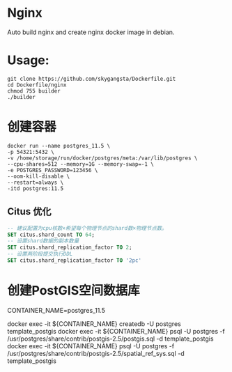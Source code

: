 Nginx
=====

Auto build nginx and create nginx docker image in debian.

# Usage:
```shell
git clone https://github.com/skygangsta/Dockerfile.git
cd Dockerfile/nginx
chmod 755 builder
./builder
```

# 创建容器
```shell
docker run --name postgres_11.5 \
-p 54321:5432 \
-v /home/storage/run/docker/postgres/meta:/var/lib/postgres \
--cpu-shares=512 --memory=1G --memory-swap=-1 \
-e POSTGRES_PASSWORD=123456 \
--oom-kill-disable \
--restart=always \
-itd postgres:11.5
```

## Citus 优化

```sql
-- 建议配置为cpu核数×希望每个物理节点的shard数×物理节点数。
SET citus.shard_count TO 64;
-- 设置shard数据的副本数量
SET citus.shard_replication_factor TO 2;
-- 设置两阶段提交执行DDL
SET citus.shard_replication_factor TO '2pc'
```

# 创建PostGIS空间数据库

CONTAINER_NAME=postgres_11.5

docker exec -it ${CONTAINER_NAME} createdb -U postgres template_postgis
docker exec -it ${CONTAINER_NAME} psql -U postgres -f /usr/postgres/share/contrib/postgis-2.5/postgis.sql -d template_postgis
docker exec -it ${CONTAINER_NAME} psql -U postgres -f /usr/postgres/share/contrib/postgis-2.5/spatial_ref_sys.sql -d template_postgis




